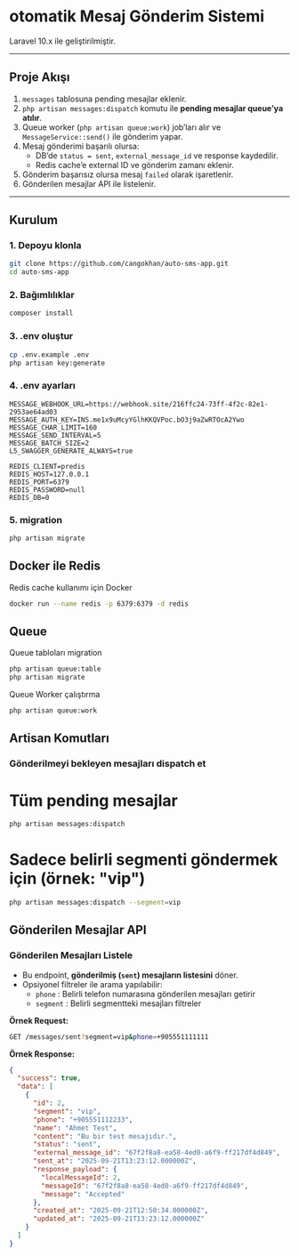 # otomatik Mesaj Gönderim Sistemi

Laravel 10.x ile geliştirilmiştir.

---

##  Proje Akışı

1. `messages` tablosuna pending mesajlar eklenir.
2. `php artisan messages:dispatch` komutu ile **pending mesajlar queue’ya atılır**.
3. Queue worker (`php artisan queue:work`) job’ları alır ve `MessageService::send()` ile gönderim yapar.
4. Mesaj gönderimi başarılı olursa:
   - DB’de `status = sent`, `external_message_id` ve response kaydedilir.
   - Redis cache’e external ID ve gönderim zamanı eklenir.
5. Gönderim başarısız olursa mesaj `failed` olarak işaretlenir.
6. Gönderilen mesajlar API ile listelenir.

---

## Kurulum

### 1. Depoyu klonla

```bash
git clone https://github.com/cangokhan/auto-sms-app.git
cd auto-sms-app
```

### 2. Bağımlılıklar

```bash
composer install
```

### 3. .env oluştur
```bash
cp .env.example .env
php artisan key:generate
```

### 4. .env ayarları 
```env
MESSAGE_WEBHOOK_URL=https://webhook.site/216ffc24-73ff-4f2c-82e1-2953ae64ad03
MESSAGE_AUTH_KEY=INS.me1x9uMcyYGlhKKQVPoc.bO3j9aZwRTOcA2Ywo
MESSAGE_CHAR_LIMIT=160
MESSAGE_SEND_INTERVAL=5
MESSAGE_BATCH_SIZE=2
L5_SWAGGER_GENERATE_ALWAYS=true

REDIS_CLIENT=predis
REDIS_HOST=127.0.0.1
REDIS_PORT=6379
REDIS_PASSWORD=null
REDIS_DB=0
```

### 5. migration
```bash
php artisan migrate
```

## Docker ile Redis

Redis cache kullanımı için Docker

```bash
docker run --name redis -p 6379:6379 -d redis
```

## Queue

Queue tabloları migration

```bash
php artisan queue:table
php artisan migrate
```

Queue Worker çalıştırma

```bash
php artisan queue:work
```


## Artisan Komutları

### Gönderilmeyi bekleyen mesajları dispatch et


# Tüm pending mesajlar
```bash
php artisan messages:dispatch
```

# Sadece belirli segmenti göndermek için (örnek: "vip")
```bash
php artisan messages:dispatch --segment=vip
```

## Gönderilen Mesajlar API

### Gönderilen Mesajları Listele


- Bu endpoint, **gönderilmiş (`sent`) mesajların listesini** döner.
- Opsiyonel filtreler ile arama yapılabilir:
  - `phone` : Belirli telefon numarasına gönderilen mesajları getirir
  - `segment` : Belirli segmentteki mesajları filtreler

**Örnek Request:**
```bash
GET /messages/sent?segment=vip&phone=+905551111111
```

**Örnek Response:**
```json
{
  "success": true,
  "data": [
    {
      "id": 2,
      "segment": "vip",
      "phone": "+905551112233",
      "name": "Ahmet Test",
      "content": "Bu bir test mesajıdır.",
      "status": "sent",
      "external_message_id": "67f2f8a8-ea58-4ed0-a6f9-ff217df4d849",
      "sent_at": "2025-09-21T13:23:12.000000Z",
      "response_payload": {
        "localMessageId": 2,
        "messageId": "67f2f8a8-ea58-4ed0-a6f9-ff217df4d849",
        "message": "Accepted"
      },
      "created_at": "2025-09-21T12:50:34.000000Z",
      "updated_at": "2025-09-21T13:23:12.000000Z"
    }
  ]
}